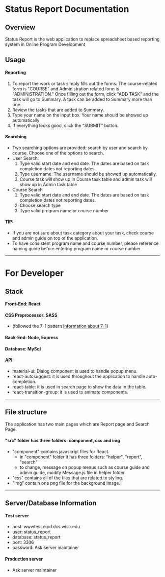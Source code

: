 # Status Report Documentation

## Overview

Status Report is the web application to replace spreadsheet based reporting system in Online Program Development

## Usage

#### Reporting

1.  To report the work or task simply fills out the forms. The course-related form is "COURSE" and Administration related form is "ADMINISTRATION." Once filling out the form, click "ADD TASK" and the task will go to Summary. A task can be added to Summary more than one.
2.  Review the tasks that are added to Summary.
3.  Type your name on the input box. Your name should be showed up automatically
4.  If everything looks good, click the "SUBMIT" button.

#### Searching

- Two searching options are provided: search by user and search by course. Choose one of the options to search.
- User Search:
  1.  Type valid start date and end date. The dates are based on task completion dates not reporting dates.
  2.  Type username. The username should be showed up automatically.
  3.  Course task will show up in Course task table and admin task will show up in Admin task table
- Course Search
  1.  Type valid start date and end date. The dates are based on task completion dates not reporting dates.
  2.  Choose search type
  3.  Type valid program name or course number

#### TIP:

- If you are not sure about task category about your task, check course and admin guide on top of the application.
- To have consistent program name and course number, please reference naming guide before entering program name or course number

---

# For Developer

## Stack

#### Front-End: React

#### CSS Preprocessor: SASS

- (followed the 7-1 pattern [Information about 7-1](https://sass-guidelin.es/#the-7-1-pattern))

#### Back-End: Node, Express

#### Database: MySql

#### API

- material-ui: Dialog component is used to handle popup menu.
- react-autosuggest: it is used throughout the application to handle auto-completion.
- react-table: it is used in search page to show the data in the table.
- react-transition-group: it is used to animate components.

---

## File structure

The application has two main pages which are Report page and Search Page.

#### "src" folder has three folders: component, css and img

- "component" contains javascript files for React.
  - in "component" folder it has three folders: "helper", "report", "search"
  - to change, message on popup menus such as course guide and admin guide, modify Message.js file in helper folder.
- "css" contains all of the files that are related to styling.
- "img" contain one png file for the background image.

---

## Server/Database Information

#### Test server

- host: wwwtest.eipd.dcs.wisc.edu
- user: status_report
- database: status_report
- port: 3306
- password: Ask server maintainer

#### Production server

- Ask server maintainer
